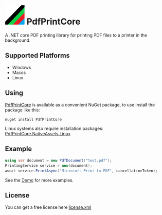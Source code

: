 ﻿# ![](https://raw.githubusercontent.com/chengcunu/PdfPrintCore/main/documentation/logo64.png) PdfPrintCore

A .NET core PDF printing library for printing PDF files to a printer in the background.

## Supported Platforms
* Windows
* Macos
* Linux

## Using

[PdfPrintCore](https://www.nuget.org/packages/PdfPrintCore)  is available as a convenient NuGet package, to use install the package like this:

```
nuget install PdfPrintCore
```
Linux systems also require installation packages: [PdfPrintCore.NativeAssets.Linux](https://www.nuget.org/packages/PdfPrintCore.NativeAssets.Linux) 
## Example

``` c#
using var document = new PdfDocument("test.pdf");
PrintingService service = new(document);
await service.PrintAsync("Microsoft Print to PDF", cancellationToken);
```
See the [Demo](source/PdfPrintCore.API.Demo) for more examples.

## License

You can get a free license here  [license.xml](source/PdfPrintCore.API.Demo/PdfPrintCore.license.xml) 

